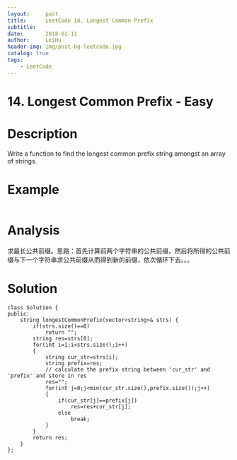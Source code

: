 ```yaml
---
layout:     post
title:      LeetCode 14. Longest Common Prefix
subtitle:   
date:       2018-02-11
author:     LeiHu
header-img: img/post-bg-leetcode.jpg
catalog: true
tags:
    - LeetCode
---
```

# 14. Longest Common Prefix - Easy

# Description
Write a function to find the longest common prefix string amongst an array of strings.

# Example
```

```

# Analysis
求最长公共前缀。思路：首先计算前两个字符串的公共前缀，然后将所得的公共前缀与下一个字符串求公共前缀从而得到新的前缀，依次循环下去。。。

# Solution
```
class Solution {
public:
    string longestCommonPrefix(vector<string>& strs) {
        if(strs.size()==0)
            return "";
        string res=strs[0];
        for(int i=1;i<strs.size();i++)
        {
            string cur_str=strs[i];
            string prefix=res;
            // calculate the prefix string between 'cur_str' and 'prefix' and store in res
            res="";
            for(int j=0;j<min(cur_str.size(),prefix.size());j++)
            {
                if(cur_str[j]==prefix[j])
                    res=res+cur_str[j];
                else
                    break;
            }
        }
        return res;
    }
};
```
